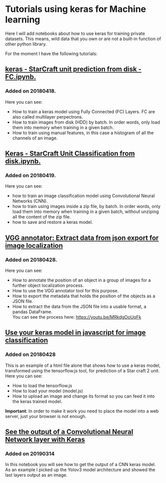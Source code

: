 # Tutorials using keras for Machine learning
Here I will add notebooks about how to use keras for training private datasets. This means, wild data that you own or are not a built-in function of other python library.

For the moment I have the following tutorials:  
## <a href="https://github.com/bsaldivaremc2/keras_tutorials/blob/master/Keras%20-%20StarCraft%20unit%20prediction%20from%20disk%20-%20FC.ipynb" target="_blank">keras - StarCraft unit prediction from disk - FC.ipynb. </a>
### Added on 20180418.
Here you can see:
* How to train a keras model using Fully Connected (FC) Layers. FC are also called multilayer perpectrons.
* How to train images from disk (HDD) by batch. In order words, only load them into memory when training in a given batch.
* How to train using manual features, in this case a histogram of all the channels of an image.

## <a href="https://github.com/bsaldivaremc2/keras_tutorials/blob/master/Keras%20-%20StarCraft%20Unit%20Classification%20from%20disk.ipynb" target="_blank"> Keras - StarCraft Unit Classification from disk.ipynb. </a>
### Added on 20180419.
Here you can see:  
* how to train an image classification model using Convolutional Neural Networks (CNN).  
* how to train using images inside a zip file, by batch. In order words, only load them into memory when training in a given batch, without unziping all the content of the zip file.
* how to save and restore a keras model.  

## <a href="https://github.com/bsaldivaremc2/keras_tutorials/blob/master/VGG_Data_extraction.ipynb" target="_blank" > VGG annotator: Extract data from json export for image localization </a>
### Added on 20180428.  
Here you can see:  
* How to annotate the position of an object in a group of images for a further object localization process.
* How to use the VGG annotator tool for this purpose.
* How to export the metadata that holds the position of the objects as a JSON file.
* How to extract the data from the JSON file into a usable format, a pandas DataFrame.  
You can see the process here: https://youtu.be/MRkdgOoUqFk 

## <a href="https://github.com/bsaldivaremc2/keras_tutorials/blob/master/tfjs.html" target="_blank"> Use your keras model in javascript for image classification</a>  
### Added on 20180428
This is an example of a html file alone that shows how to use a keras model, transformed using the tensorflow.js tool, for prediction of a Star craft 2 unit. Here you can see:
* How to load the tensorflow.js
* How to load your model (model.js)
* How to upload an image and change its format so you can feed it into the keras trained model.  
  
**Important**: In order to make it work you need to place the model into a web server, just your browser is not enough.  


## <a href="https://github.com/bsaldivaremc2/keras_tutorials/blob/master/get_yolo_darknet_model.ipynb" target="_blank"> See the output of a Convolutional Neural Network layer with Keras</a>  
### Added on 20190314
In this notebook you will see how to get the output of a CNN keras model. As an example I picked up the Yolov3 model architecture and showed the last layers output as an image.